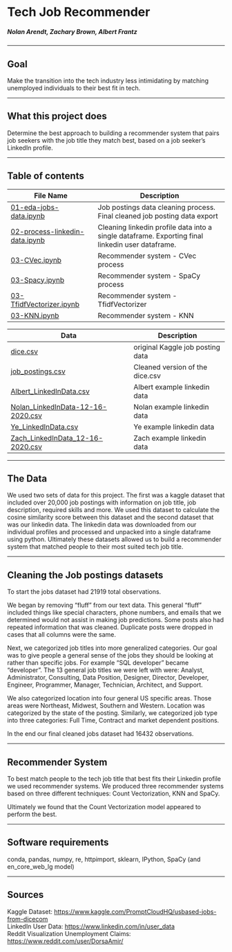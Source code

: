 # Tech Job Recommender
##### Nolan Arendt, Zachary Brown, Albert Frantz
--- 
## Goal
Make the transition into the tech industry less intimidating by matching unemployed individuals to their best fit in tech.  

---
## What this project does
Determine the best approach to building a recommender system that pairs job seekers with the job title they match best, based on a job seeker’s LinkedIn profile.  

---

## Table of contents
| File Name                      | Description                                                                                       |
|--------------------------------|---------------------------------------------------------------------------------------------------|
| [01-eda-jobs-data.ipynb](01-eda-jobs-data.ipynb)                   | Job postings data cleaning process. Final cleaned job posting data export                         |
| [02-process-linkedin-data.ipynb]("code/02-process-linkedin-data.ipynb") | Cleaning linkedin profile data into  a single dataframe. Exporting final linkedin user dataframe. |
| [03-CVec.ipynb]("code/03-CVec.ipynb")                  | Recommender system - CVec process                                                                 |
| [03-Spacy.ipynb]("code/03-Spacy.ipynb")                 | Recommender system - SpaCy process                                                                |
| [03-TfidfVectorizer.ipynb]("code/03-TfidfVectorizer.ipynb")       | Recommender system - TfidfVectorizer                                                              |
| [03-KNN.ipynb]("code/03-KNN.ipynb.ipynb")                   | Recommender system - KNN                                                                          |

| Data                                  | Description                      |
|---------------------------------------|----------------------------------|
| [dice.csv]("data/dice.csv")                          | original Kaggle job posting data |
| [job_postings.csv]("data/job_postings.csv")                  | Cleaned version of the dice.csv  |
| [Albert_LinkedInData.csv]("data/Albert_LinkedInData.csv")           | Albert example linkedin data     |
| [Nolan_LinkedInData-12-16-2020.csv]('data/Nolan_LinkedInData-12-16-2020.csv') | Nolan example linkedin data      |
| [Ye_LinkedInData.csv]('data/Ye_LinkedInData.csv')               | Ye example linkedin data         |
| [Zach_LinkedInData_12-16-2020.csv]('data/Zach_LinkedInData_12-16-2020.csv')  | Zach example linkedin data       |

---

## The Data
We used two sets of data for this project. The first was a kaggle dataset that included over 20,000 job postings with information on job title, job description, required skills and more. We used this dataset to calculate the cosine similarity score between this dataset and the second dataset that was our linkedin data. The linkedin data was downloaded from our individual profiles and processed and unpacked into a single dataframe using python. Ultimately these datasets allowed us to build a recommender system that matched people to their most suited tech job title. 
 
---
## Cleaning the Job postings datasets
To start the jobs dataset had 21919 total observations.  

We began by removing “fluff” from our text data. This general “fluff” included things like special characters, phone numbers, and emails that we determined would not assist in making job predictions. Some posts also had repeated information that was cleaned. Duplicate posts were dropped in cases that all columns were the same.  
  
Next, we categorized job titles into more generalized categories. Our goal was to give people a general sense of the jobs they should be looking at rather than specific jobs. For example “SQL developer” became “developer”. The 13 general job titles we were left with were: Analyst, Administrator, Consulting, Data Position, Designer, Director, Developer, Engineer, Programmer, Manager, Technician, Architect, and Support.  
   
We also categorized location into four general US specific areas. Those areas were Northeast, Midwest, Southern and Western. Location was categorized by the state of the posting. Similarly, we categorized job type into three categories: Full Time, Contract and market dependent positions.  
  
In the end our final cleaned jobs dataset had 16432 observations.  

---

## Recommender System
To best match people to the tech job title that best fits their Linkedin profile we used recommender systems. We produced three recommender systems based on three different techniques: Count Vectorization, KNN and SpaCy.  
  
Ultimately we found that the Count Vectorization model appeared to perform the best.  

---
## Software requirements
conda, pandas, numpy, re, httpimport, sklearn, IPython, SpaCy (and en_core_web_lg model)

---
## Sources
Kaggle Dataset: https://www.kaggle.com/PromptCloudHQ/usbased-jobs-from-dicecom  
LinkedIn User Data: https://www.linkedin.com/in/user_data  
Reddit Visualization Unemployment Claims: https://www.reddit.com/user/DorsaAmir/  


